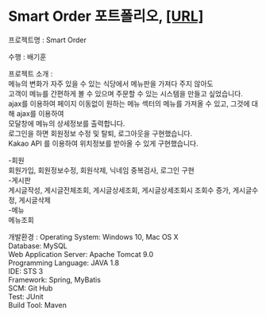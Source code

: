 # Smart Order 포트폴리오, [[URL]](http://211.200.100.168:9100/)

프로젝트명 : Smart Order  

수행 : 배기훈

프로젝트 소개 :  
            메뉴의 변화가 자주 있을 수 있는 식당에서 메뉴판을 가져다 주지 않아도  
            고객이 메뉴를 간편하게 볼 수 있으며 주문할 수 있는 시스템을 만들고 싶었습니다.  
            ajax를 이용하여 페이지 이동없이 원하는 메뉴 섹터의 메뉴를 가져올 수 있고, 그것에 대해 ajax를 이용하여  
            모달창에 메뉴의 상세정보를 출력합니다.  
            로그인을 하면 회원정보 수정 및 탈퇴, 로그아웃을 구현했습니다.  
            Kakao API 를 이용하여 위치정보를 받아올 수 있게 구현했습니다.  
            
-회원  
회원가입, 회원정보수정, 회원삭제, 닉네임 중복검사, 로그인 구현  
-게시판  
게시글작성, 게시글전체조회, 게시글상세조회, 게시글상세조회시 조회수 증가, 게시글수정, 게시글삭제  
-메뉴  
메뉴조회  

개발환경 :  Operating System: Windows 10, Mac OS X  
          Database: MySQL  
          Web Application Server: Apache Tomcat 9.0  
          Programming Language: JAVA 1.8  
          IDE: STS 3  
          Framework: Spring, MyBatis  
          SCM: Git Hub  
          Test: JUnit  
          Build Tool: Maven  
            
